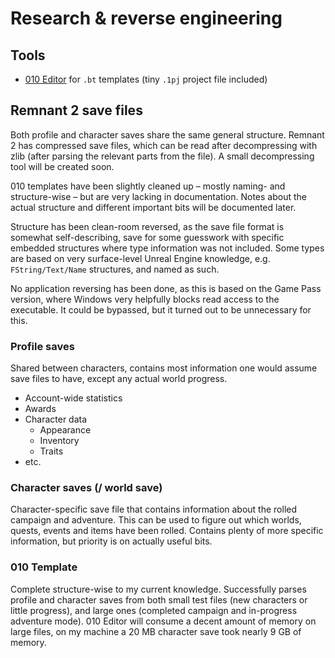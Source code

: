 # Research & reverse engineering

## Tools
- [010 Editor](https://www.sweetscape.com/010editor/) for `.bt` templates (tiny `.1pj` project file included)

## Remnant 2 save files

Both profile and character saves share the same general structure. Remnant 2 has compressed save files, which can be read after decompressing with zlib (after parsing the relevant parts from the file). A small decompressing tool will be created soon.

010 templates have been slightly cleaned up – mostly naming- and structure-wise – but are very lacking in documentation. Notes about the actual structure and different important bits will be documented later.

Structure has been clean-room reversed, as the save file format is somewhat self-describing, save for some guesswork with specific embedded structures where type information was not included. Some types are based on very surface-level Unreal Engine knowledge, e.g. `FString/Text/Name` structures, and named as such.

No application reversing has been done, as this is based on the Game Pass version, where Windows very helpfully blocks read access to the executable. It could be bypassed, but it turned out to be unnecessary for this.

### Profile saves

Shared between characters, contains most information one would assume save files to have, except any actual world progress.

- Account-wide statistics
- Awards
- Character data
    - Appearance
    - Inventory
    - Traits
- etc.

### Character saves (/ world save)

Character-specific save file that contains information about the rolled campaign and adventure. This can be used to figure out which worlds, quests, events and items have been rolled. Contains plenty of more specific information, but priority is on actually useful bits.


### 010 Template

Complete structure-wise to my current knowledge. Successfully parses profile and character saves from both small test files (new characters or little progress), and large ones (completed campaign and in-progress adventure mode). 010 Editor will consume a decent amount of memory on large files, on my machine a 20 MB character save took nearly 9 GB of memory.
